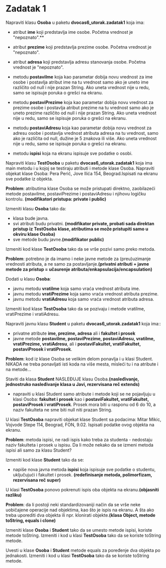 # Zadatak 1

Napraviti klasu **Osoba** u paketu **dvocas6_utorak.zadatak1** koja ima:


- atribut **ime** koji predstavlja ime osobe. Početna vrednost je "nepoznato".**
- atribut **prezime** koji predstavlja prezime osobe. Početna vrednost je "nepoznato".
- atribut **adresa** koji predstavlja adresu stanovanja osobe. Početna vrednost je "nepoznato".


- metodu **postaviIme** koja kao parametar dobija novu vrednost za ime osobe i postavlja atribut ime na tu vrednost samo ako je uneto ime različito od null i nije prazan String. Ako uneta vrednost nije u redu, samo se ispisuje poruka o grešci na ekranu.
- metodu **postaviPrezime** koja kao parametar dobija novu vrednost za prezime osobe i postavlja atribut prezime na tu vrednost samo ako je uneto prezime različito od null i nije prazan String. Ako uneta vrednost nije u redu, samo se ispisuje poruka o grešci na ekranu. 

- metodu **postaviAdresu** koja kao parametar dobija novu vrednost za adresu osobe i postavlja vrednost atributa adresa na tu vrednost, samo ako je različita od null, dužine je 5 znakova ili više. Ako uneta vrednost nije u redu, samo se ispisuje poruka o grešci na ekranu.  

- metodu **ispisi** koja na ekranu ispisuje sve podatke o osobi.


Napraviti klasu **TestOsoba** u paketu **dvocas6_utorak.zadatak1** koja ima main metodu i u kojoj se testiraju atributi i metode klase Osoba. Napraviti objekat klase Osoba: Pera Perić, Jove Ilića 154, Beograd.Ispisati na ekranu sve podatke iz objekta.


**Problem**: atributima klase Osoba se može pristupati direktno, zaobilazeći metode postaviIme, postaviPrezime i postaviAdresu i njihovu logičku kontrolu.
**(modifikatori pristupa: private i public)**


Izmeniti klasu **Osoba** tako da:


- klasa bude javna.
- svi atributi budu privatni. **(modifikator private, probati sada direktan pristup iz TestOsoba klase, atributima se može pristupiti samo u okviru klase Osoba)** 
- sve metode budu javne.**(modifikator public)**


Izmeniti kod klase **TestOsoba** tako da se vrše pozivi samo preko metoda.


**Problem**: potrebno je da imamo i neke javne metode za (preu)uzimanje vrednosti atributa, a ne samo za postavljanje.**(privatni atributi + javne metode za pristup = učaurenje atributa/enkapsulacija/encapsulation)**


Dodati u klasu **Osoba**:

- javnu metodu **vratiIme** koja samo vraća vrednost atributa ime.
- javnu metodu **vratiPrezime** koja samo vraća vrednost atributa prezime.
- javnu metodu **vratiAdresu** koja samo vraća vrednost atributa adresa.

Izmeniti kod klase **TestOsoba** tako da se pozivaju i metode vratiIme, vratiPrezime i vratiAdresu.


Napraviti javnu klasu **Student** u paketu **dvocas6_utorak.zadatak1** koja ima::
- privatne atribute **ime, prezime, adresa** ali i **fakultet i prosek**
- javne metode **postaviIme, postaviPrezime, postaviAdresu, vratiIme, vratiPrezime, vratiAdresu**, ali i **postaviFakultet, vratiFakultet, postaviProsek i vratiProsek**.

**Problem**: kod iz klase Osoba se velikim delom ponavlja i u klasi Student. NIKADA ne treba ponavljati isti koda na više mesta, misleći tu i na atribute i na metode...


Staviti da klasa **Student** NASLEĐUJE klasu Osoba.**(nasleđivanje, jednostruko nasleđivanje klasa u Javi, rezervisana reč extends)**

- napraviti u klasi Student samo atribute i metode koji se ne pojavljuju u klasi Osoba: **fakultet i prosek** kao i **postaviFakultet, vratiFakultet, postaviProsek i vratiProsek**. Prosek mora biti u rasponu od 6 do 10, a naziv fakulteta ne sme biti null niti prazan String.

U klasi **TestOsoba** napraviti objekat klase Student sa podacima: Mitar Mikic, Vojvode Stepe 114, Beograd, FON, 9.02. Ispisati podatke ovog objekta na ekranu.


**Problem**: metoda ispisi, ne radi ispis kako treba za studenta - nedostaju naziv fakulteta i prosek u ispisu. Da li može nekako da se izmeni metoda ispisi ali samo za klasu Student?


Izmeniti kod klase **Student** tako da se:


- napiše nova javna metoda **ispisi** koja ispisuje sve podatke o studentu, uključujući i fakultet i prosek. **(redefinisanje metoda, polimorfizam, rezervisana reč super)**

U klasi **TestOsoba** ponovo pokrenuti ispis oba objekta na ekranu.**(objasniti razliku)**


**Problem**: da li postoji neki standardizovaniji način da se vrše neke uobičajene operacije nad objektima, kao što je ispis na ekranu. A šta ako treba uporediti dva objekta ili npr. klonirati objekte.**(klasa Object, metode toString, equals i clone)**

Izmeniti klase **Osoba** i **Student** tako da se umesto metode ispisi, koriste metode toString. Izmeniti i kod u klasi **TestOsoba** tako da se koriste toString metode.


Uvesti u klase **Osoba** i **Student** metode equals za poređenje dva objekta po jednakosti. Izmeniti i kod u klasi **TestOsoba** tako da se koriste toString metode.




